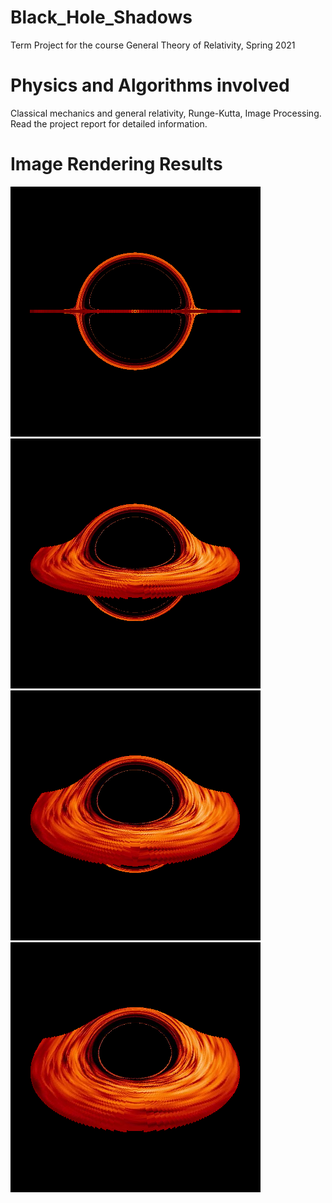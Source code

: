 # Black_Hole_Shadows
Term Project for the course General Theory of Relativity, Spring 2021
# Physics and Algorithms involved
Classical mechanics and general relativity, Runge-Kutta, Image Processing.
Read the project report for detailed information.
# Image Rendering Results
![alt text](https://github.com/Dey-Coded/Black_Hole_Shadows/blob/main/phib0.png?raw=true "Image from 0 degrees aziumuth")
![alt text](https://github.com/Dey-Coded/Black_Hole_Shadows/blob/main/phib15.png?raw=true "Image from 15 degrees aziumuth")
![alt text](https://github.com/Dey-Coded/Black_Hole_Shadows/blob/main/phib22_5.png?raw=true "Image from 22.5 degrees aziumuth")
![alt text](https://github.com/Dey-Coded/Black_Hole_Shadows/blob/main/phib30.png?raw=true "Image from 30 degrees aziumuth")
